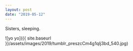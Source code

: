 ```yaml
---
layout: post
date: "2019-05-12"
---
```


Sisters, sleeping.

![yo yo]({{ site.baseurl }}/assets/images/2019/tumblr_preszcCm4g1qlj3bd_540.jpg)
